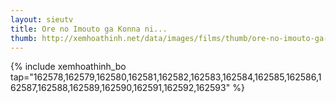```yaml
---
layout: sieutv
title: Ore no Imouto ga Konna ni...
thumb: http://xemhoathinh.net/data/images/films/thumb/ore-no-imouto-ga-konna-ni-kawaii-wake-ga-nai-ss2-ore-no-imouto-ga-konna-ni-kawaii-wake-ga-nai-ss2-2013.jpg
---
```

{% include xemhoathinh_bo tap="162578,162579,162580,162581,162582,162583,162584,162585,162586,162587,162588,162589,162590,162591,162592,162593" %} 
